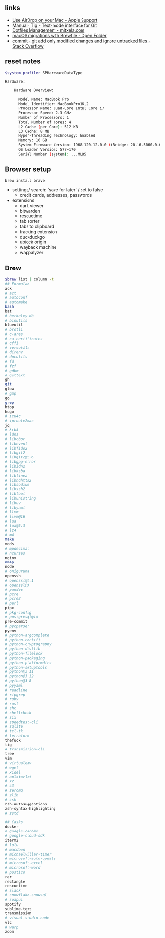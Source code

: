 ## links

- [Use AirDrop on your Mac - Apple Support](https://support.apple.com/en-us/102538)
- [Manual · Tig - Text-mode interface for Git](https://jonas.github.io/tig/doc/manual.html)
- [Dotfiles Management - mitxela.com](https://mitxela.com/projects/dotfiles_management)
- [macOS migrations with Brewfile - Open Folder](https://openfolder.sh/macos-migrations-with-brewfile)
- [commit - git add only modified changes and ignore untracked files - Stack Overflow](https://stackoverflow.com/questions/7124726/git-add-only-modified-changes-and-ignore-untracked-files)

## reset notes

```bash
$system_profiler SPHardwareDataType

Hardware:

    Hardware Overview:

      Model Name: MacBook Pro
      Model Identifier: MacBookPro16,2
      Processor Name: Quad-Core Intel Core i7
      Processor Speed: 2.3 GHz
      Number of Processors: 1
      Total Number of Cores: 4
      L2 Cache (per Core): 512 KB
      L3 Cache: 8 MB
      Hyper-Threading Technology: Enabled
      Memory: 16 GB
      System Firmware Version: 1968.120.12.0.0 (iBridge: 20.16.5060.0.0,0)
      OS Loader Version: 577~170
      Serial Number (system): ...ML85
```

## Browser setup

```bash
brew install brave
```

- settings/ search: 'save for later' / set to false
   	- credit cards, addresses, passwords
- extensions
   	- dark viewer
   	- bitwarden
   	- rescuetime
   	- tab sorter
   	- tabs to clipboard
   	- tracking extension
   	- duckduckgo
   	- ublock origin
   	- wayback machine
   	- wappalyzer

## Brew

```bash
$brew list | column -t
## Formulae
ack
# act
# autoconf
# automake
bash
bat
# berkeley-db
# binutils
blueutil
# brotli
# c-ares
# ca-certificates
# cffi
# coreutils
# direnv
# docutils
# fd
# fzf
# gdbm
# gettext
gh
git
glow
# gmp
go
grep
htop
hugo
# icu4c
# iproute2mac
jq
# krb5
# ldns
# libcbor
# libevent
# libfido2
# libgit2
# libgit2@1.6
# libgpg-error
# libidn2
# libksba
# liblinear
# libnghttp2
# libsodium
# libssh2
# libtool
# libunistring
# libuv
# libyaml
# llvm
# llvm@16
# lua
# lua@5.3
# lz4
# m4
make
mods
# mpdecimal
# ncurses
nginx
nmap
node
# oniguruma
openssh
# openssl@1.1
# openssl@3
# pandoc
# pcre
# pcre2
# perl
pipx
# pkg-config
# postgresql@14
pre-commit
# pycparser
pyenv
# python-argcomplete
# python-certifi
# python-cryptography
# python-distlib
# python-filelock
# python-packaging
# python-platformdirs
# python-setuptools
# python@3.11
# python@3.12
# python@3.8
# pyyaml
# readline
# ripgrep
# ruby
# rust
# shc
# shellcheck
# six
# speedtest-cli
# sqlite
# tcl-tk
# terraform
thefuck
tig
# transmission-cli
tree
vim
# virtualenv
# wget
# xidel
# xmlstarlet
# xz
# z3
# zeromq
# zlib
# zsh
zsh-autosuggestions
zsh-syntax-highlighting
# zstd

## Casks
docker
# google-chrome
# google-cloud-sdk
iterm2
# lulu
# macdown
# michaelvillar-timer
# microsoft-auto-update
# microsoft-excel
# microsoft-word
# postico
rar
rectangle
rescuetime
# slack
# snowflake-snowsql
# soapui
spotify
sublime-text
transmission
# visual-studio-code
vlc
# warp
zoom
```
